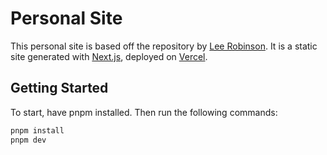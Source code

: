 # Personal Site
This personal site is based off the repository by [Lee Robinson](https://github.com/leerob/leerob.io). It is a static site generated with [Next.js](https://nextjs.org/), deployed on [Vercel](https://vercel.com/). 

## Getting Started
To start, have pnpm installed. Then run the following commands:
```bash
pnpm install
pnpm dev
```
